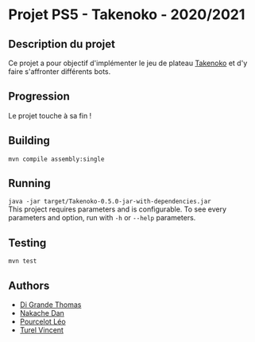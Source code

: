 # Projet PS5 - Takenoko - 2020/2021

## Description du projet 
Ce projet a pour objectif d'implémenter le jeu de plateau [Takenoko](https://www.trictrac.net/jeu-de-societe/takenoko) et d'y faire s'affronter différents bots.

## Progression
Le projet touche à sa fin !

## Building
`mvn compile assembly:single`

## Running
`java -jar target/Takenoko-0.5.0-jar-with-dependencies.jar`  
This project requires parameters and is configurable.
To see every parameters and option, run with `-h` or `--help` parameters.

## Testing
`mvn test`

## Authors
* [Di Grande Thomas](https://github.com/DigrandeArduino)
* [Nakache Dan](https://github.com/danlux18)
* [Pourcelot Léo](https://github.com/leopourcelot)
* [Turel Vincent](https://github.com/Vincent-Turel)
